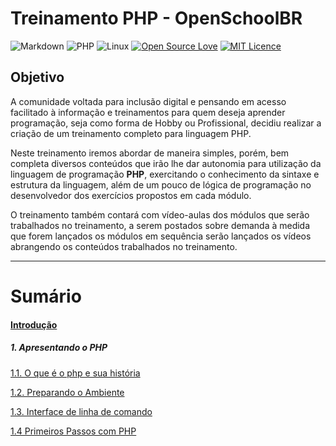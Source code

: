 # Treinamento PHP - OpenSchoolBR

![Markdown](https://img.shields.io/badge/markdown-%23000000.svg?style=for-the-badge&logo=markdown&logoColor=white) ![PHP](https://img.shields.io/badge/php-%23777BB4.svg?style=for-the-badge&logo=php&logoColor=white) ![Linux](https://img.shields.io/badge/Linux-FCC624?style=for-the-badge&logo=linux&logoColor=black) [![Open Source Love](https://badges.frapsoft.com/os/v2/open-source-175x29.png?v=103)](https://github.com/ellerbrock/open-source-badges/) [![MIT Licence](https://badges.frapsoft.com/os/mit/mit-125x28.png?v=103)](https://opensource.org/licenses/mit-license.php)



## Objetivo

A comunidade voltada para inclusão digital e pensando em acesso facilitado à informação e treinamentos para quem deseja aprender programação, seja como forma de Hobby ou Profissional, decidiu realizar a criação de um treinamento completo para linguagem PHP.

Neste treinamento iremos abordar de maneira simples, porém, bem completa diversos conteúdos que irão lhe dar autonomia para utilização da linguagem de programação **PHP**, exercitando o conhecimento da sintaxe e estrutura da linguagem, além de um pouco de lógica de programação no desenvolvedor dos exercícios propostos em cada módulo.

O treinamento também contará com vídeo-aulas dos módulos que serão trabalhados no treinamento, a serem postados sobre demanda à medida que forem lançados os módulos em sequência serão lançados os vídeos abrangendo os conteúdos trabalhados no treinamento.

<hr>

# Sumário

#### [Introdução](https://github.com/RuanSalles/Material-Didatico-PHP/blob/main/Introducao/Introducao.md)

##### 1. Apresentando o PHP
[1.1. O que é o php e sua história](https://github.com/RuanSalles/Material-Didatico-PHP/blob/main/Apresentando%20o%20PHP/O%20que%20e%20php.md)

[1.2. Preparando o Ambiente](https://github.com/RuanSalles/Material-Didatico-PHP/blob/main/Apresentando%20o%20PHP/preparando%20o%20ambiente.md)

[1.3. Interface de linha de comando](https://github.com/RuanSalles/Material-Didatico-PHP/blob/main/Apresentando%20o%20PHP/Interface%20linha%20de%20comandos.md)

[1.4 Primeiros Passos com PHP](https://github.com/RuanSalles/Material-Didatico-PHP/blob/main/Apresentando%20o%20PHP/primeiros%20passos.md)
